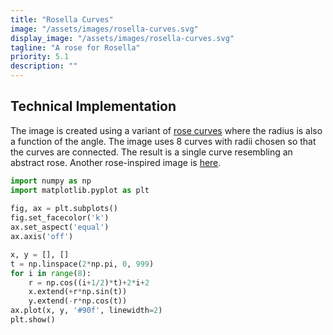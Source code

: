 ```yaml
---
title: "Rosella Curves"
image: "/assets/images/rosella-curves.svg"
display_image: "/assets/images/rosella-curves.svg"
tagline: "A rose for Rosella"
priority: 5.1
description: ""
---
```


<!-- I wanted to make something for my mom's birthday. Her name is Rosella and her favorite color is purple (hex #90f), so I thought it would be fun to make a purple rose-inspired image.  -->

## Technical Implementation
The image is created using a variant of <a href="https://en.wikipedia.org/wiki/Rose_(mathematics)" target="_blank">rose curves</a> where the radius is also a function of the angle. The image uses 8 curves with radii chosen so that the curves are connected. The result is a single curve resembling an abstract rose. Another rose-inspired image is [here](https://mattmotoki.github.io/art/planet-rosella.html).

```python
import numpy as np
import matplotlib.pyplot as plt
    
fig, ax = plt.subplots()
fig.set_facecolor('k')
ax.set_aspect('equal')
ax.axis('off')

x, y = [], []
t = np.linspace(2*np.pi, 0, 999)
for i in range(8):
    r = np.cos((i+1/2)*t)+2*i+2
    x.extend(+r*np.sin(t))
    y.extend(-r*np.cos(t))
ax.plot(x, y, '#90f', linewidth=2)
plt.show()
```
